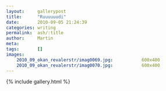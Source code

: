 ```yaml
---
layout:     gallerypost
title:      "Ruuuuuudi"
date:       2010-09-05 21:24:39
categories: writing
permalink:  ash/:title
author:     Martin
meta:
tags:       []
images:
    2010_09_okan_revalerstr/imag0069.jpg:           600x400
    2010_09_okan_revalerstr/imag0070.jpg:           600x400
---
```


{% include gallery.html %}
